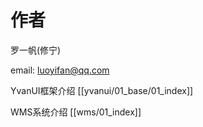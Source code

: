 # 作者

罗一帆(修宁)

email: luoyifan@qq.com

YvanUI框架介绍
[[yvanui/01_base/01_index]]

WMS系统介绍
[[wms/01_index]]